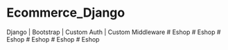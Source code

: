 # Ecommerce_Django
Django | Bootstrap | Custom Auth | Custom Middleware 
#   E s h o p  
 #   E s h o p  
 #   E s h o p  
 #   E s h o p  
 #   E s h o p  
 #   E s h o p  
 